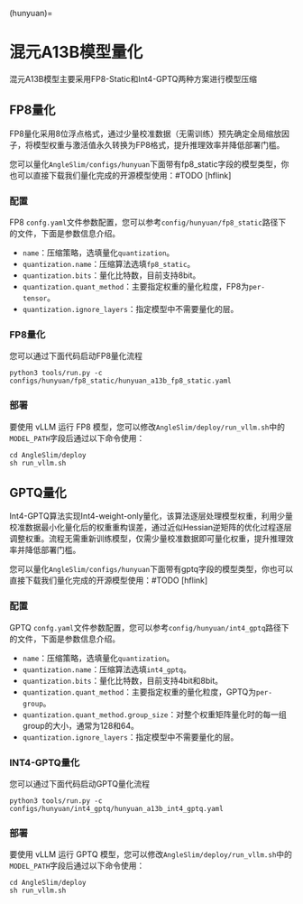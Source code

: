 (hunyuan)=

# 混元A13B模型量化

混元A13B模型主要采用FP8-Static和Int4-GPTQ两种方案进行模型压缩

## FP8量化

FP8量化采用8位浮点格式，通过少量校准数据（无需训练）预先确定全局缩放因子，将模型权重与激活值永久转换为FP8格式，提升推理效率并降低部署门槛。

您可以量化`AngleSlim/configs/hunyuan`下面带有fp8_static字段的模型类型，你也可以直接下载我们量化完成的开源模型使用：#TODO [hflink]

### 配置

FP8 `confg.yaml`文件参数配置，您可以参考`config/hunyuan/fp8_static`路径下的文件，下面是参数信息介绍。


- `name`：压缩策略，选填量化`quantization`。
- `quantization.name`：压缩算法选填`fp8_static`。
- `quantization.bits`：量化比特数，目前支持8bit。
- `quantization.quant_method`：主要指定权重的量化粒度，FP8为`per-tensor`。
- `quantization.ignore_layers`：指定模型中不需要量化的层。

### FP8量化

您可以通过下面代码启动FP8量化流程
```shell
python3 tools/run.py -c configs/hunyuan/fp8_static/hunyuan_a13b_fp8_static.yaml
```

### 部署
要使用 vLLM 运行 FP8 模型，您可以修改`AngleSlim/deploy/run_vllm.sh`中的`MODEL_PATH`字段后通过以下命令使用：

```shell
cd AngleSlim/deploy
sh run_vllm.sh
```


## GPTQ量化

Int4-GPTQ算法实现Int4-weight-only量化，该算法逐层处理模型权重，利用少量校准数据最小化量化后的权重重构误差，通过近似Hessian逆矩阵的优化过程逐层调整权重。流程无需重新训练模型，仅需少量校准数据即可量化权重，提升推理效率并降低部署门槛。


您可以量化`AngleSlim/configs/hunyuan`下面带有gptq字段的模型类型，你也可以直接下载我们量化完成的开源模型使用：#TODO [hflink]

### 配置

GPTQ `confg.yaml`文件参数配置，您可以参考`config/hunyuan/int4_gptq`路径下的文件，下面是参数信息介绍。


- `name`：压缩策略，选填量化`quantization`。
- `quantization.name`：压缩算法选填`int4_gptq`。
- `quantization.bits`：量化比特数，目前支持4bit和8bit。
- `quantization.quant_method`：主要指定权重的量化粒度，GPTQ为`per-group`。
- `quantization.quant_method.group_size`：对整个权重矩阵量化时的每一组group的大小，通常为128和64。
- `quantization.ignore_layers`：指定模型中不需要量化的层。

### INT4-GPTQ量化

您可以通过下面代码启动GPTQ量化流程
```shell
python3 tools/run.py -c configs/hunyuan/int4_gptq/hunyuan_a13b_int4_gptq.yaml
```

### 部署
要使用 vLLM 运行 GPTQ 模型，您可以修改`AngleSlim/deploy/run_vllm.sh`中的`MODEL_PATH`字段后通过以下命令使用：

```shell
cd AngleSlim/deploy
sh run_vllm.sh
```

